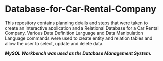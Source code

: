 # Database-for-Car-Rental-Company

This repository contains planning details and steps that were taken to create an interactive application and a Relational Database for a Car Rental Company.
Various Data Definition Language and Data Manipulation Language commands were used to create entity and relation tables and allow the user to select, update and delete data.

***MySQL Workbench was used as the Database Management System.***
